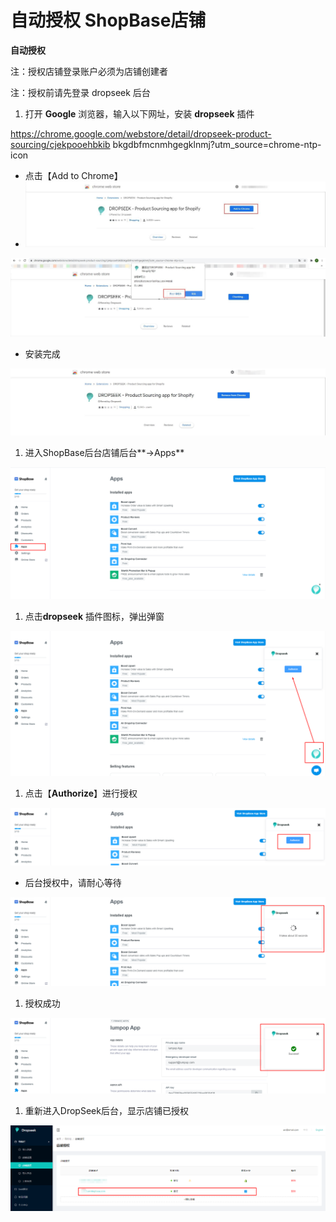# 自动授权 ShopBase店铺

**自动授权**

注：授权店铺登录账户必须为店铺创建者

注：授权前请先登录 dropseek 后台

1. 打开 **Google** 浏览器，输入以下网址，安装 **dropseek** 插件

https://chrome.google.com/webstore/detail/dropseek-product-sourcing/cjekpooehbkib bkgdbfmcnmhgegklnmj?utm\_source=chrome-ntp-icon

* 点击【Add to Chrome】
* ![](../.gitbook/assets/0%20%282%29.jpeg)

![](../.gitbook/assets/1%20%282%29.jpeg)

* 安装完成

![](../.gitbook/assets/2%20%281%29.jpeg)

1. 进入ShopBase后台店铺后台**-&gt;Apps**

![](../.gitbook/assets/3%20%283%29.png)

1. 点击**dropseek** 插件图标，弹出弹窗

![](../.gitbook/assets/4%20%282%29.png)

1. 点击【**Authorize**】进行授权

![](../.gitbook/assets/5%20%282%29.png)

* 后台授权中，请耐心等待

![](../.gitbook/assets/6%20%282%29.png)

1. 授权成功

![](../.gitbook/assets/7%20%283%29.png)

1. 重新进入DropSeek后台，显示店铺已授权

![xxxx\_mosaic](../.gitbook/assets/8%20%281%29.png)

